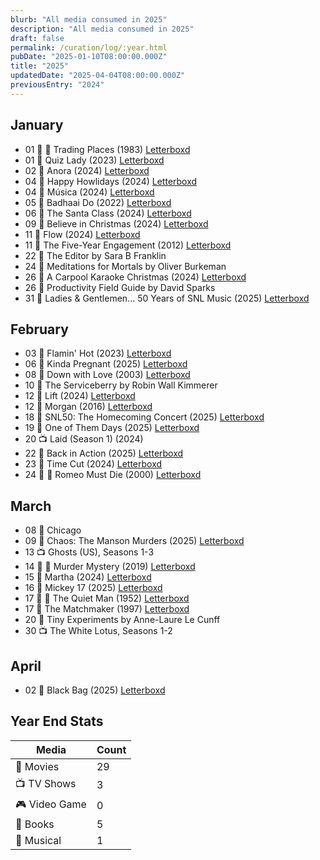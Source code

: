 ```yaml
---
blurb: "All media consumed in 2025"
description: "All media consumed in 2025"
draft: false
permalink: /curation/log/:year.html
pubDate: "2025-01-10T08:00:00.000Z"
title: "2025"
updatedDate: "2025-04-04T08:00:00.000Z"
previousEntry: "2024"
---
```


## January

- 01 🎥 🔁 Trading Places (1983) [Letterboxd](https://boxd.it/8gaIJR)
- 01 🎥 Quiz Lady (2023) [Letterboxd](https://boxd.it/8gWcIj)
- 02 🎥 Anora (2024) [Letterboxd](https://boxd.it/8hR70Z)
- 04 🎥 Happy Howlidays (2024) [Letterboxd](https://boxd.it/8kdwGX)
- 04 🎥 Música (2024) [Letterboxd](https://boxd.it/8k5F4R)
- 05 🎥 Badhaai Do (2022) [Letterboxd](https://boxd.it/8li8c9)
- 06 🎥 The Santa Class (2024) [Letterboxd](https://boxd.it/8pCiwJ)
- 09 🎥 Believe in Christmas (2024) [Letterboxd](https://boxd.it/8pCbYr)
- 11 🎥 Flow (2024) [Letterboxd](https://boxd.it/8rkjEh)
- 11 🎥 The Five-Year Engagement (2012) [Letterboxd](https://boxd.it/8rkkjT)
- 22 📕 The Editor by Sara B Franklin
- 24 📕 Meditations for Mortals by Oliver Burkeman
- 26 🎥 A Carpool Karaoke Christmas (2024) [Letterboxd](https://boxd.it/8GO1fX)
- 26 📕 Productivity Field Guide by David Sparks
- 31 🎥 Ladies & Gentlemen... 50 Years of SNL Music (2025) [Letterboxd](https://boxd.it/8GNVqZ)

## February

- 03 🎥 Flamin' Hot (2023) [Letterboxd](https://boxd.it/8Je2rl)
- 06 🎥 Kinda Pregnant (2025) [Letterboxd](https://boxd.it/8KXMS7)
- 08 🎥 Down with Love (2003) [Letterboxd](https://boxd.it/8MptX3)
- 10 📕 The Serviceberry by Robin Wall Kimmerer
- 12 🎥 Lift (2024) [Letterboxd](https://boxd.it/8OQExn)
- 12 🎥 Morgan (2016) [Letterboxd](https://boxd.it/8OQDJn)
- 18 🎥 SNL50: The Homecoming Concert (2025) [Letterboxd](https://boxd.it/8TxGdr)
- 19 🎥 One of Them Days (2025) [Letterboxd](https://boxd.it/8TxFqT)
- 20 📺 Laid (Season 1) (2024)
- 22 🎥 Back in Action (2025) [Letterboxd](https://boxd.it/8Vvmbz)
- 23 🎥 Time Cut (2024) [Letterboxd](https://boxd.it/8WeLsF)
- 24 🎥 🔁 Romeo Must Die (2000) [Letterboxd](https://boxd.it/8WRDt9)

## March

- 08 🎤 Chicago
- 09 🎥 Chaos: The Manson Murders (2025) [Letterboxd](https://boxd.it/951aGF)
- 13 📺 Ghosts (US), Seasons 1-3
- 14 🎥 🔁 Murder Mystery (2019) [Letterboxd](https://boxd.it/97Y6Uf)
- 15 🎥 Martha (2024) [Letterboxd](https://boxd.it/99jK4T)
- 16 🎥 Mickey 17 (2025) [Letterboxd](https://boxd.it/99jKgP)
- 17 🎥 🔁 The Quiet Man (1952) [Letterboxd](https://boxd.it/9a34A1)
- 17 🎥 The Matchmaker (1997) [Letterboxd](https://boxd.it/9a34Nz)
- 20 📕 Tiny Experiments by Anne-Laure Le Cunff
- 30 📺 The White Lotus, Seasons 1-2

## April

- 02 🎥 Black Bag (2025) [Letterboxd](https://boxd.it/9iXyhH)

## Year End Stats

| Media         | Count |
| ------------- | ----- |
| 🎥 Movies     | 29    |
| 📺 TV Shows   | 3     |
| 🎮 Video Game | 0     |
| 📕 Books      | 5     |
| 🎤 Musical    | 1     |

<!--
|  🎵 Concert | 0 |
|  🎤 Musical | 0 |
-->
